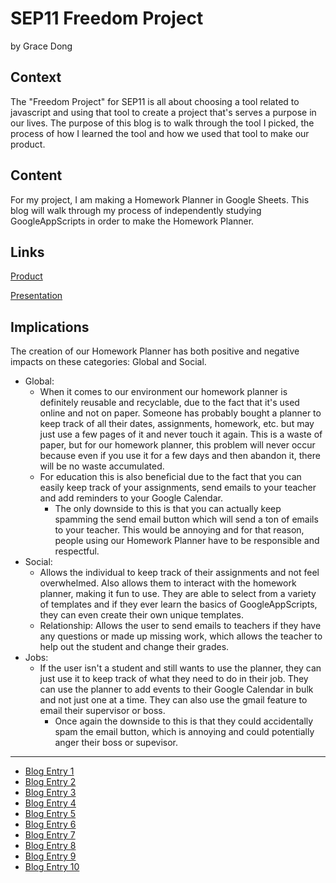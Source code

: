 # SEP11 Freedom Project
by Grace Dong

## Context
The "Freedom Project" for SEP11 is all about choosing a tool related to javascript and using that tool to create a project that's serves a purpose in our lives. The purpose of this blog is to walk through the tool I picked, the process of how I learned the tool and how we used that tool to make our product.

## Content
For my project, I am making a Homework Planner in Google Sheets. This blog will walk through my process of independently studying GoogleAppScripts in order to make the Homework Planner.

## Links

[Product](https://docs.google.com/spreadsheets/d/18vQUEJv8KX2F-5PNwYNSHKsa-rb5vBDA2RCcV4yWPBs/edit?usp=sharing)

[Presentation](https://docs.google.com/presentation/d/1hLGl8Z0hOjg8w6AaDFOglUdFNf5rIFPHZLScfiWyItA/edit?usp=sharing)

## Implications
The creation of our Homework Planner has both positive and negative impacts on these categories: Global and Social.
* Global:
  *  When it comes to our environment our homework planner is definitely reusable and recyclable, due to the fact that it's used online and not on paper. Someone has probably bought a planner to keep track of all their dates, assignments, homework, etc. but may just use a few pages of it and never touch it again. This is a waste of paper, but for our homework planner, this problem will never occur because even if you use it for a few days and then abandon it, there will be no waste accumulated. 
  * For education this is also beneficial due to the fact that you can easily keep track of your assignments, send emails to your teacher and add reminders to your Google Calendar.
    *  The only downside to this is that you can actually keep spamming the send email button which will send a ton of emails to your teacher. This would be annoying and for that reason, people using our Homework Planner have to be responsible and respectful.
* Social:
  * Allows the individual to keep track of their assignments and not feel overwhelmed. Also allows them to interact with the homework planner, making it fun to use. They are able to select from a variety of templates and if they ever learn the basics of GoogleAppScripts, they can even create their own unique templates.
  * Relationship: Allows the user to send emails to teachers if they have any questions or made up missing work, which allows the teacher to help out the student and change their grades.
* Jobs: 
  * If the user isn't a student and still wants to use the planner, they can just use it to keep track of what they need to do in their job. They can use the planner to add events to their Google Calendar in bulk and not just one at a time. They can also use the gmail feature to email their supervisor or boss.
    * Once again the downside to this is that they could accidentally spam the email button, which is annoying and could potentially anger their boss or supevisor. 
---

* [Blog Entry 1](entries/entry01.md)
* [Blog Entry 2](entries/entry02.md)
* [Blog Entry 3](entries/entry03.md)
* [Blog Entry 4](entries/entry04.md)
* [Blog Entry 5](entries/entry05.md)
* [Blog Entry 6](entries/entry06.md)
* [Blog Entry 7](entries/entry07.md)
* [Blog Entry 8](entries/entry08.md)
* [Blog Entry 9](entries/entry09.md)
* [Blog Entry 10](entries/entry10.md)
